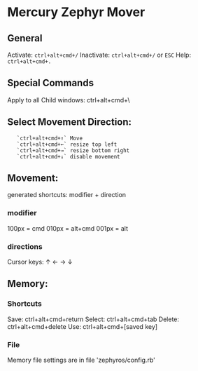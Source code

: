 # Mercury Zephyr Mover

## General

Activate: `ctrl+alt+cmd+/`
Inactivate: `ctrl+alt+cmd+/` or `ESC`
Help: `ctrl+alt+cmd+.`

## Special Commands

Apply to all Child windows: ctrl+alt+cmd+\\

## Select Movement Direction:
       `ctrl+alt+cmd+↑` Move
       `ctrl+alt+cmd+←` resize top left
       `ctrl+alt+cmd+→` resize bottom right
       `ctrl+alt+cmd+↓` disable movement

## Movement:

generated shortcuts: modifier + direction

### modifier
100px = cmd
010px = alt+cmd
001px = alt

### directions

Cursor keys: ↑ ← → ↓

## Memory:

### Shortcuts

   Save: ctrl+alt+cmd+return
   Select: ctrl+alt+cmd+tab
   Delete: ctrl+alt+cmd+delete
   Use: ctrl+alt+cmd+[saved key]

### File

   Memory file settings are in file 'zephyros/config.rb'

